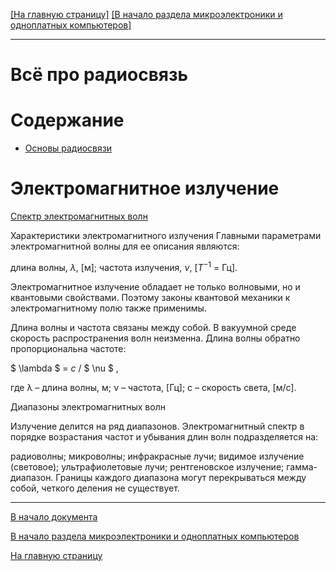 [[На главную страницу]](../../README.md)
[[В начало раздела микроэлектроники и одноплатных компьютеров]](../README.md)

---

# Всё про радиосвязь

# Содержание

- [Основы радиосвязи]()



# Электромагнитное излучение

[Спектр электромагнитных волн](https://studentu24.ru/list/handbooks/spektr-elektromagnitnykh-voln---102)

Характеристики электромагнитного излучения
Главными параметрами электромагнитной волны для ее описания являются:

длина волны, $\lambda$, [м];
частота излучения, $\nu$, [$T^{-1}$ = Гц].

Электромагнитное излучение обладает не только волновыми, но и квантовыми свойствами. Поэтому законы квантовой механики к электромагнитному полю также применимы.

Длина волны и частота связаны между собой. В вакуумной среде скорость распространения волн неизменна. Длина волны обратно пропорциональна частоте:

$ \lambda $ =  *c* / $ \nu $ , 

где      λ – длина волны, м;
ν – частота, [Гц];
с – скорость света, [м/с].

Диапазоны электромагнитных волн

Излучение делится на ряд диапазонов. Электромагнитный спектр в порядке возрастания частот и убывания длин волн подразделяется на:

радиоволны;
микроволны;
инфракрасные лучи;
видимое излучение (световое);
ультрафиолетовые лучи;
рентгеновское излучение;
гамма-диапазон.
Границы каждого диапазона могут перекрываться между собой, четкого деления не существует.

---

[В начало документа](#всё-про-радиосвязь)

[В начало раздела микроэлектроники и одноплатных компьютеров](../README.md)

[На главную страницу](../../README.md)